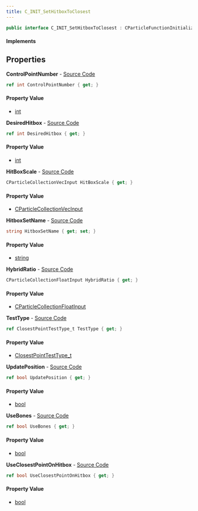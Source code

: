 ```yaml
---
title: C_INIT_SetHitboxToClosest
---
```


```csharp
public interface C_INIT_SetHitboxToClosest : CParticleFunctionInitializer, CParticleFunction, ISchemaClass<CParticleFunction>, ISchemaClass<CParticleFunctionInitializer>, ISchemaClass<C_INIT_SetHitboxToClosest>, ISchemaField, ISchemaClass, INativeHandle
```

#### Implements

## Properties

**ControlPointNumber** - [Source Code](https://github.com/swiftly-solution/swiftlys2/blob/main/managed/src/SwiftlyS2.Generated/Schemas/Interfaces/C_INIT_SetHitboxToClosest.cs#L16)

```csharp
ref int ControlPointNumber { get; }
```

#### Property Value

- [int](https://learn.microsoft.com/dotnet/api/system.int32)

**DesiredHitbox** - [Source Code](https://github.com/swiftly-solution/swiftlys2/blob/main/managed/src/SwiftlyS2.Generated/Schemas/Interfaces/C_INIT_SetHitboxToClosest.cs#L18)

```csharp
ref int DesiredHitbox { get; }
```

#### Property Value

- [int](https://learn.microsoft.com/dotnet/api/system.int32)

**HitBoxScale** - [Source Code](https://github.com/swiftly-solution/swiftlys2/blob/main/managed/src/SwiftlyS2.Generated/Schemas/Interfaces/C_INIT_SetHitboxToClosest.cs#L20)

```csharp
CParticleCollectionVecInput HitBoxScale { get; }
```

#### Property Value

- [CParticleCollectionVecInput](/docs/api/shared/schemadefinitions/cparticlecollectionvecinput)

**HitboxSetName** - [Source Code](https://github.com/swiftly-solution/swiftlys2/blob/main/managed/src/SwiftlyS2.Generated/Schemas/Interfaces/C_INIT_SetHitboxToClosest.cs#L22)

```csharp
string HitboxSetName { get; set; }
```

#### Property Value

- [string](https://learn.microsoft.com/dotnet/api/system.string)

**HybridRatio** - [Source Code](https://github.com/swiftly-solution/swiftlys2/blob/main/managed/src/SwiftlyS2.Generated/Schemas/Interfaces/C_INIT_SetHitboxToClosest.cs#L30)

```csharp
CParticleCollectionFloatInput HybridRatio { get; }
```

#### Property Value

- [CParticleCollectionFloatInput](/docs/api/shared/schemadefinitions/cparticlecollectionfloatinput)

**TestType** - [Source Code](https://github.com/swiftly-solution/swiftlys2/blob/main/managed/src/SwiftlyS2.Generated/Schemas/Interfaces/C_INIT_SetHitboxToClosest.cs#L28)

```csharp
ref ClosestPointTestType_t TestType { get; }
```

#### Property Value

- [ClosestPointTestType_t](/docs/api/shared/schemadefinitions/closestpointtesttype_t)

**UpdatePosition** - [Source Code](https://github.com/swiftly-solution/swiftlys2/blob/main/managed/src/SwiftlyS2.Generated/Schemas/Interfaces/C_INIT_SetHitboxToClosest.cs#L32)

```csharp
ref bool UpdatePosition { get; }
```

#### Property Value

- [bool](https://learn.microsoft.com/dotnet/api/system.boolean)

**UseBones** - [Source Code](https://github.com/swiftly-solution/swiftlys2/blob/main/managed/src/SwiftlyS2.Generated/Schemas/Interfaces/C_INIT_SetHitboxToClosest.cs#L24)

```csharp
ref bool UseBones { get; }
```

#### Property Value

- [bool](https://learn.microsoft.com/dotnet/api/system.boolean)

**UseClosestPointOnHitbox** - [Source Code](https://github.com/swiftly-solution/swiftlys2/blob/main/managed/src/SwiftlyS2.Generated/Schemas/Interfaces/C_INIT_SetHitboxToClosest.cs#L26)

```csharp
ref bool UseClosestPointOnHitbox { get; }
```

#### Property Value

- [bool](https://learn.microsoft.com/dotnet/api/system.boolean)

